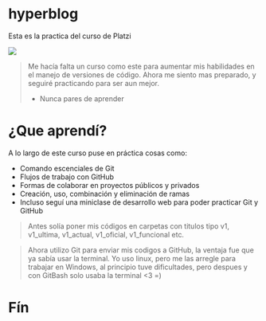 # hyperblog
Esta es la practica del curso de Platzi

![](https://static.classdojo.com/img/classdojo-logo-round-120x120.png)

>Me hacía falta un curso como este para aumentar mis habilidades en el manejo de versiones de código. Ahora me siento mas preparado, y seguiré practicando para ser aun mejor.
> - Nunca pares de aprender

# ¿Que aprendí?

A lo largo de este curso puse en práctica cosas como:
* Comando escenciales de Git
* Flujos de trabajo con GitHub
* Formas de colaborar en proyectos públicos y privados
* Creación, uso, combinación y eliminación de ramas
* Incluso seguí una miniclase de desarrollo web para poder practicar Git y GitHub

> Antes solía poner mis códigos en carpetas con titulos tipo v1, v1_ultima, v1_actual, v1_oficial, v1_funcional etc.

> Ahora utilizo Git para enviar mis codigos a GitHub, la ventaja fue que ya sabía usar la terminal. Yo uso linux, pero me las arregle para trabajar en Windows, al principio tuve dificultades, pero despues y con GitBash solo usaba la terminal <3 =)

# Fín
